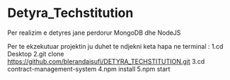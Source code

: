 # Detyra_Techstitution

Per realizim e detyres jane perdorur MongoDB dhe NodeJS

Per te ekzekutuar projektin ju duhet te ndjekni keta hapa ne terminal :
1.cd Desktop
2.git clone https://github.com/blerandaisufi/DETYRA_TECHSTITUTION.git
3.cd contract-management-system
4.npm install
5.npm start
